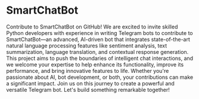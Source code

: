 # SmartChatBot

Contribute to SmartChatBot on GitHub!
We are excited to invite skilled Python developers with experience in writing Telegram bots to contribute to SmartChatBot—an advanced, AI-driven bot that integrates state-of-the-art natural language processing features like sentiment analysis, text summarization, language translation, and contextual response generation. This project aims to push the boundaries of intelligent chat interactions, and we welcome your expertise to help enhance its functionality, improve its performance, and bring innovative features to life. Whether you're passionate about AI, bot development, or both, your contributions can make a significant impact. Join us on this journey to create a powerful and versatile Telegram bot. Let's build something remarkable together!

